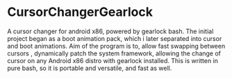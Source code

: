 # CursorChangerGearlock
A cursor changer for android x86, powered by gearlock bash. The initial project began as a boot animation pack, which i later separated into cursor and boot animations.
Aim of the program is to, allow fast swapping between cursors , dynamically patch the system framework, allowing the change of cursor on any Android x86 distro with gearlock installed. This is written in pure bash, so it is portable and versatile, and fast as well.
